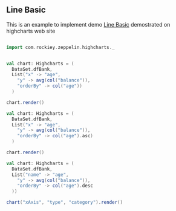 
## Line Basic

This is an example to implement demo [Line Basic](href)
 demostrated on highcharts web site


```scala

import com.rockiey.zeppelin.highcharts._


val chart: Highcharts = (
  DataSet.dfBank,
  List("x" -> "age",
    "y" -> avg(col("balance")),
    "orderBy" -> col("age"))
  )

chart.render()

val chart: Highcharts = (
  DataSet.dfBank,
  List("x" -> "age",
    "y" -> avg(col("balance")),
    "orderBy" -> col("age").asc)
  )

chart.render()

val chart: Highcharts = (
  DataSet.dfBank,
  List("name" -> "age",
    "y" -> avg(col("balance")),
    "orderBy" -> col("age").desc
  ))

chart("xAxis", "type", "category").render()

```
